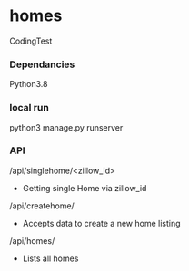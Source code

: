 # homes
CodingTest

### Dependancies
  Python3.8

### local run
python3 manage.py runserver

### API

/api/singlehome/<zillow_id>
   - Getting single Home via zillow_id
   
/api/createhome/
   - Accepts data to create a new home listing
   
/api/homes/
   - Lists all homes
  
